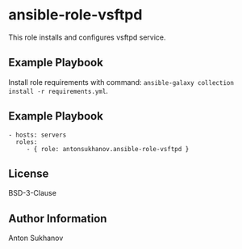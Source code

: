 ansible-role-vsftpd
=========

This role installs and configures vsftpd service.

Example Playbook
----------------

Install role requirements with command: `ansible-galaxy collection install -r requirements.yml`.

Example Playbook
----------------

    - hosts: servers
      roles:
         - { role: antonsukhanov.ansible-role-vsftpd }

License
-------

BSD-3-Clause

Author Information
------------------

Anton Sukhanov
